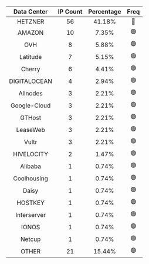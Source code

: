 | Data Center | IP Count | Percentage | Freq |
|:------------:|:--------:|:-----------:|:-----:|
| HETZNER | 56 | 41.18% | 🔴 |
| AMAZON | 10 | 7.35% | 🟢 |
| OVH | 8 | 5.88% | 🟢 |
| Latitude | 7 | 5.15% | 🟢 |
| Cherry | 6 | 4.41% | 🟢 |
| DIGITALOCEAN | 4 | 2.94% | 🟢 |
| Allnodes | 3 | 2.21% | 🟢 |
| Google-Cloud | 3 | 2.21% | 🟢 |
| GTHost | 3 | 2.21% | 🟢 |
| LeaseWeb | 3 | 2.21% | 🟢 |
| Vultr | 3 | 2.21% | 🟢 |
| HIVELOCITY | 2 | 1.47% | 🟢 |
| Alibaba | 1 | 0.74% | 🟢 |
| Coolhousing | 1 | 0.74% | 🟢 |
| Daisy | 1 | 0.74% | 🟢 |
| HOSTKEY | 1 | 0.74% | 🟢 |
| Interserver | 1 | 0.74% | 🟢 |
| IONOS | 1 | 0.74% | 🟢 |
| Netcup | 1 | 0.74% | 🟢 |
| OTHER | 21 | 15.44% | 🟢 |
